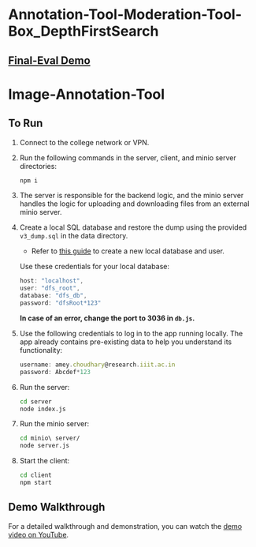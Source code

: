 # Annotation-Tool-Moderation-Tool-Box_DepthFirstSearch
## [Final-Eval Demo](https://drive.google.com/file/d/1jnuKmRnZ2JKMizktlsQIXc0I1I_abvIh/view?usp=sharing)
# Image-Annotation-Tool
## To Run

1. Connect to the college network or VPN.
2. Run the following commands in the server, client, and minio server directories:

    ```bash
    npm i
    ```

3. The server is responsible for the backend logic, and the minio server handles the logic for uploading and downloading files from an external minio server.
4. Create a local SQL database and restore the dump using the provided `v3_dump.sql` in the data directory.
   - Refer to [this guide](https://www.digitalocean.com/community/tutorials/how-to-create-a-new-user-and-grant-permissions-in-mysql) to create a new local database and user.

    Use these credentials for your local database:

    ```javascript
    host: "localhost",
    user: "dfs_root",
    database: "dfs_db",
    password: "dfsRoot*123"
    ```

    **In case of an error, change the port to 3036 in `db.js`.**

5. Use the following credentials to log in to the app running locally. The app already contains pre-existing data to help you understand its functionality:

    ```javascript
    username: amey.choudhary@research.iiit.ac.in
    password: Abcdef*123
    ```

6. Run the server:

    ```bash
    cd server
    node index.js
    ```

7. Run the minio server:

    ```bash
    cd minio\ server/
    node server.js
    ```

8. Start the client:

    ```bash
    cd client
    npm start
    ```

## Demo Walkthrough

For a detailed walkthrough and demonstration, you can watch the [demo video on YouTube](https://www.youtube.com/watch?v=r6KreJzbP5I).
